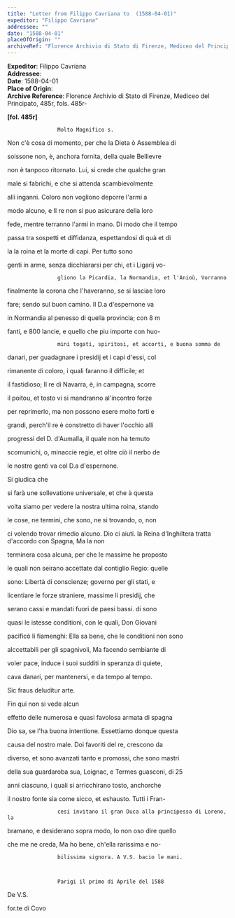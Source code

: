 ```yaml
---
title: "Letter from Filippo Cavriana to  (1588-04-01)"
expeditor: "Filippo Cavriana"
addressee: ""
date: "1588-04-01"
placeOfOrigin: ""
archiveRef: "Florence Archivio di Stato di Firenze, Mediceo del Principato, 485r, fols. 485r-"
---
```


**Expeditor**: Filippo Cavriana  
**Addressee**:   
**Date**: 1588-04-01  
**Place of Origin**:   
**Archive Reference**: Florence Archivio di Stato di Firenze, Mediceo del Principato, 485r, fols. 485r-  


        
            
                
**[fol. 485r]**

                
                    Molto Magnifico s.
                


                
                      
Non c'è cosa di momento, per che la Dieta ò Assemblea di
                      
soissone non, è, anchora fornita, della quale Bellievre
                      
non è tanpoco ritornato. Lui, si crede che qualche gran
                      
male si fabrichi, e che si attenda scambievolmente
                      
alli inganni. Coloro non vogliono deporre l'armi a
                      
modo alcuno, e Il re non si puo asicurare della loro
                      
fede, mentre terranno l'armi in mano. Di modo che il tempo
                      
passa tra sospetti et diffidanza, espettandosi di quà et di
                      
la la roina et la morte di capi. Per tutto sono
                      
genti in arme, senza dicchiararsi per chi, et i Ligarij vo-  

                    gliono la Picardia, la Normandia, et l'Anioù, Vorranno
                      
finalmente la corona che l'haveranno, se si lasciae loro
                      
fare; sendo sul buon camino. Il D.a d'espernone va
                      
in Normandia al penesso di quella provincia; con 8 m
                      
fanti, e 800 lancie, e quello che piu importe con huo-  

                    mini togati, spiritosi, et accorti, e buona somma de
                      
danari, per guadagnare i presidij et i capi d'essi, col
                      
rimanente di coloro, i quali faranno il difficile; et
                      
il fastidioso; Il re di Navarra, è, in campagna, scorre
                      
il poitou, et tosto vi si mandranno al'incontro forze
                      
per reprimerlo, ma non possono esere molto forti e
                      
grandi, perch'il re è constretto di haver l'occhio alli
                      
progressi del D. d'Aumalla, il quale non ha temuto
                      
scomunichi, o, minaccie regie, et oltre ciò il nerbo de
                      
le nostre genti va col D.a d'espernone.


                
                      
Si giudica che
                      
si farà une sollevatione universale, et che à questa
                      
volta siamo per vedere la nostra ultima roina, stando
                      
le cose, ne termini, che sono, ne si trovando, o, non
                      
ci volendo trovar rimedio alcuno. Dio ci aiuti. la Reina 
                    d'Inghiltera tratta d'accordo con Spagna, Ma la non
                      
terminera cosa alcuna, per che le massime he proposto
                      
le quali non seirano accettate dal contiglio Regio: quelle
                      
sono: Libertà di conscienze; governo per gli stati, e
                      
licentiare le forze straniere, massime li presidij, che
                      
serano cassi e mandati fuori de paesi bassi. di sono
                      
quasi le istesse conditioni, con le quali, Don Giovani
                      
pacificò li fiamenghi: Ella sa bene, che le conditioni non sono
                      
alccettabili per gli spagnivoli, Ma facendo sembiante di
                      
voler pace, induce i suoi sudditi in speranza di quiete,
                      
cava danari, per mantenersi, e da tempo al tempo.
                      
Sic fraus deluditur arte.


                
                      
Fin qui non si vede alcun
                      
effetto delle numerosa e quasi favolosa armata di spagna
                      
Dio sa, se l'ha buona intentione. Essettiamo donque questa
                      
causa del nostro male. Doi favoriti del re, crescono da
                      
diverso, et sono avanzati tanto e promossi, che sono mastri
                      
della sua guardaroba sua, Loignac, e Termes guasconi, di 25
                      
anni ciascuno, i quali si arricchirano tosto, anchorche
                      
il nostro fonte sia come sicco, et eshausto. Tutti i Fran-  

                    cesi invitano il gran Duca alla principessa di Loreno, la
                      
bramano, e desiderano sopra modo, Io non oso dire quello
                      
che me ne creda, Ma ho bene, ch'ella rarissima e no-  

                    bilissima signora. A V.S. bacio le mani.


                
                    Parigi il primo di Aprile del 1588
                      
De V.S.
                      
for.te di Covo
                


            
        
    